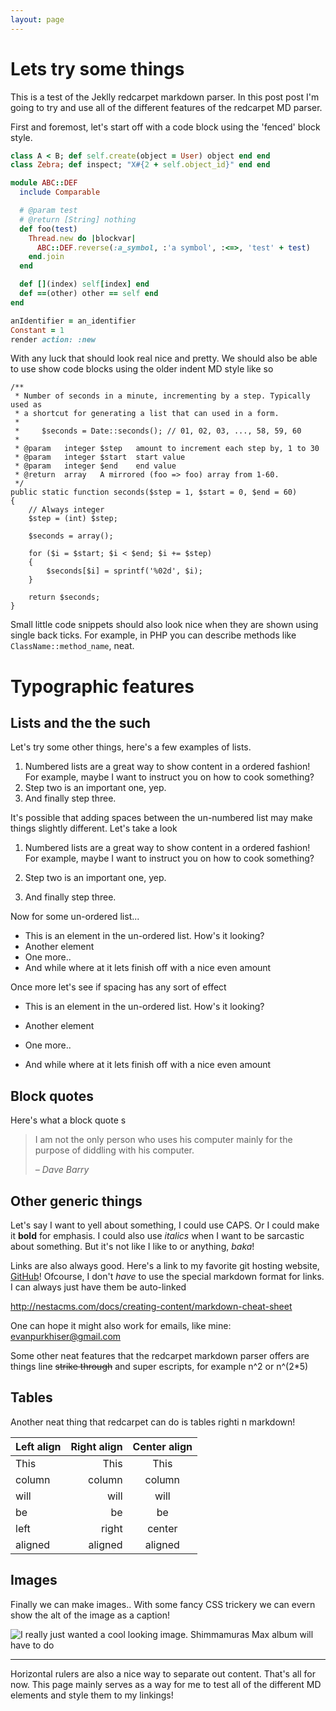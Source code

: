 ```yaml
---
layout: page
---
```


# Lets try some things

This is a test of the Jeklly redcarpet markdown parser. In this post post I'm
going to try and use all of the different features of the redcarpet MD parser.

First and foremost, let's start off with a code block using the 'fenced' block
style.

````ruby
class A < B; def self.create(object = User) object end end
class Zebra; def inspect; "X#{2 + self.object_id}" end end

module ABC::DEF
  include Comparable

  # @param test
  # @return [String] nothing
  def foo(test)
    Thread.new do |blockvar|
      ABC::DEF.reverse(:a_symbol, :'a symbol', :<=>, 'test' + test)
    end.join
  end

  def [](index) self[index] end
  def ==(other) other == self end
end

anIdentifier = an_identifier
Constant = 1
render action: :new
````

With any luck that should look real nice and pretty. We should also be able to
use show code blocks using the older indent MD style like so


	/**
	 * Number of seconds in a minute, incrementing by a step. Typically used as
	 * a shortcut for generating a list that can used in a form.
	 *
	 *     $seconds = Date::seconds(); // 01, 02, 03, ..., 58, 59, 60
	 *
	 * @param   integer $step   amount to increment each step by, 1 to 30
	 * @param   integer $start  start value
	 * @param   integer $end    end value
	 * @return  array   A mirrored (foo => foo) array from 1-60.
	 */
	public static function seconds($step = 1, $start = 0, $end = 60)
	{
		// Always integer
		$step = (int) $step;

		$seconds = array();

		for ($i = $start; $i < $end; $i += $step)
		{
			$seconds[$i] = sprintf('%02d', $i);
		}

		return $seconds;
	}

Small little code snippets should also look nice when they are shown using
single back ticks. For example, in PHP you can describe methods like
`ClassName::method_name`, neat.

# Typographic features

## Lists and the the such

Let's try some other things, here's a few examples of lists.

 1. Numbered lists are a great way to show content in a ordered fashion! For
    example, maybe I want to instruct you on how to cook something?
 2. Step two is an important one, yep.
 3. And finally step three.

It's possible that adding spaces between the un-numbered list may make things
slightly different. Let's take a look

 1. Numbered lists are a great way to show content in a ordered fashion! For
    example, maybe I want to instruct you on how to cook something?

 2. Step two is an important one, yep.

 3. And finally step three.

Now for some un-ordered list...

 * This is an element in the un-ordered list. How's it looking?
 * Another element
 * One more..
 * And while where at it lets finish off with a nice even amount

Once more let's see if spacing has any sort of effect

 * This is an element in the un-ordered list. How's it looking?

 * Another element

 * One more..

 * And while where at it lets finish off with a nice even amount

## Block quotes

Here's what a block quote s

> I am not the only person who uses his computer mainly for the purpose of
> diddling with his computer.
>
> <cite>– Dave Barry</cite>

## Other generic things

Let's say I want to yell about something, I could use CAPS. Or I could make it
**bold** for emphasis. I could also use _italics_ when I want to be sarcastic
about something. But it's not like I like to or anything, _baka_!

Links are also always good. Here's a link to my favorite git hosting website,
[GitHub](http://github.com)! Ofcourse, I don't _have_ to use the special
markdown format for links. I can always just have them be auto-linked

http://nestacms.com/docs/creating-content/markdown-cheat-sheet

One can hope it might also work for emails, like mine: evanpurkhiser@gmail.com

Some other neat features that the redcarpet markdown parser offers are things
line ~~strike through~~ and super escripts, for example n^2 or n^(2*5)

## Tables

Another neat thing that redcarpet can do is tables righti n markdown!

| Left align | Right align | Center align |
|:-----------|------------:|:------------:|
| This       | This        | This         |
| column     | column      | column       |
| will       | will        | will         |
| be         | be          | be           |
| left       | right       | center       |
| aligned    | aligned     | aligned      |

## Images

Finally we can make images.. With some fancy CSS trickery we can evern show the
alt of the image as a caption!

![I really just wanted a cool looking image. Shimmamuras Max album will have
to do](http://www.djshimamura.com/dynasty/dncd007/head2.jpg)

---

Horizontal rulers are also a nice way to separate out content. That's all for
now. This page mainly serves as a way for me to test all of the different MD
elements and style them to my linkings!
